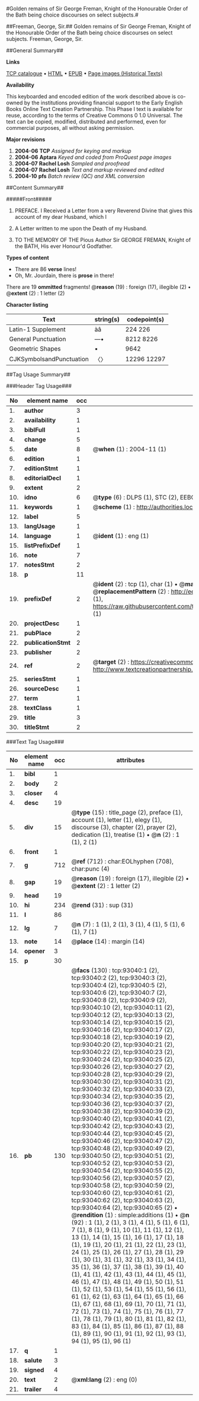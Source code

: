 #Golden remains of Sir George Freman, Knight of the Honourable Order of the Bath being choice discourses on select subjects.#

##Freeman, George, Sir.##
Golden remains of Sir George Freman, Knight of the Honourable Order of the Bath being choice discourses on select subjects.
Freeman, George, Sir.

##General Summary##

**Links**

[TCP catalogue](http://www.ota.ox.ac.uk/tcp/)  • 
[HTML](http://tei.it.ox.ac.uk/tcp/Texts-HTML/free/A70/A70079.html)  • 
[EPUB](http://tei.it.ox.ac.uk/tcp/Texts-EPUB/free/A70/A70079.epub) • 
[Page images (Historical Texts)](https://data.historicaltexts.jisc.ac.uk/view?pubId=eebo-12738231e&pageId=eebo-12738231e-93040-1)

**Availability**

This keyboarded and encoded edition of the
	       work described above is co-owned by the institutions
	       providing financial support to the Early English Books
	       Online Text Creation Partnership. This Phase I text is
	       available for reuse, according to the terms of Creative
	       Commons 0 1.0 Universal. The text can be copied,
	       modified, distributed and performed, even for
	       commercial purposes, all without asking permission.

**Major revisions**

1. __2004-06__ __TCP__ *Assigned for keying and markup*
1. __2004-06__ __Aptara__ *Keyed and coded from ProQuest page images*
1. __2004-07__ __Rachel Losh__ *Sampled and proofread*
1. __2004-07__ __Rachel Losh__ *Text and markup reviewed and edited*
1. __2004-10__ __pfs__ *Batch review (QC) and XML conversion*

##Content Summary##

#####Front#####

1. PREFACE.
I Received a Letter from a very Reverend
Divine that gives this account
of my dear Husband, which I

1. A Letter written to me upon
the Death of my Husband.

1. TO THE
MEMORY
OF THE
Pious Author
Sir GEORGE FREMAN,
Knight of the BATH,
His ever Honour'd Godfather.

**Types of content**

  * There are 86 **verse** lines!
  * Oh, Mr. Jourdain, there is **prose** in there!

There are 19 **ommitted** fragments! 
 @__reason__ (19) : foreign (17), illegible (2)  •  @__extent__ (2) : 1 letter (2)

**Character listing**


|Text|string(s)|codepoint(s)|
|---|---|---|
|Latin-1 Supplement|àâ|224 226|
|General Punctuation|—•|8212 8226|
|Geometric Shapes|▪|9642|
|CJKSymbolsandPunctuation|〈〉|12296 12297|

##Tag Usage Summary##

###Header Tag Usage###

|No|element name|occ|attributes|
|---|---|---|---|
|1.|__author__|3||
|2.|__availability__|1||
|3.|__biblFull__|1||
|4.|__change__|5||
|5.|__date__|8| @__when__ (1) : 2004-11 (1)|
|6.|__edition__|1||
|7.|__editionStmt__|1||
|8.|__editorialDecl__|1||
|9.|__extent__|2||
|10.|__idno__|6| @__type__ (6) : DLPS (1), STC (2), EEBO-CITATION (1), OCLC (1), VID (1)|
|11.|__keywords__|1| @__scheme__ (1) : http://authorities.loc.gov/ (1)|
|12.|__label__|5||
|13.|__langUsage__|1||
|14.|__language__|1| @__ident__ (1) : eng (1)|
|15.|__listPrefixDef__|1||
|16.|__note__|7||
|17.|__notesStmt__|2||
|18.|__p__|11||
|19.|__prefixDef__|2| @__ident__ (2) : tcp (1), char (1)  •  @__matchPattern__ (2) : ([0-9\-]+):([0-9IVX]+) (1), (.+) (1)  •  @__replacementPattern__ (2) : http://eebo.chadwyck.com/downloadtiff?vid=$1&page=$2 (1), https://raw.githubusercontent.com/textcreationpartnership/Texts/master/tcpchars.xml#$1 (1)|
|20.|__projectDesc__|1||
|21.|__pubPlace__|2||
|22.|__publicationStmt__|2||
|23.|__publisher__|2||
|24.|__ref__|2| @__target__ (2) : https://creativecommons.org/publicdomain/zero/1.0/ (1), http://www.textcreationpartnership.org/docs/. (1)|
|25.|__seriesStmt__|1||
|26.|__sourceDesc__|1||
|27.|__term__|1||
|28.|__textClass__|1||
|29.|__title__|3||
|30.|__titleStmt__|2||


###Text Tag Usage###

|No|element name|occ|attributes|
|---|---|---|---|
|1.|__bibl__|1||
|2.|__body__|2||
|3.|__closer__|4||
|4.|__desc__|19||
|5.|__div__|15| @__type__ (15) : title_page (2), preface (1), account (1), letter (1), elegy (1), discourse (3), chapter (2), prayer (2), dedication (1), treatise (1)  •  @__n__ (2) : 1 (1), 2 (1)|
|6.|__front__|1||
|7.|__g__|712| @__ref__ (712) : char:EOLhyphen (708), char:punc (4)|
|8.|__gap__|19| @__reason__ (19) : foreign (17), illegible (2)  •  @__extent__ (2) : 1 letter (2)|
|9.|__head__|19||
|10.|__hi__|234| @__rend__ (31) : sup (31)|
|11.|__l__|86||
|12.|__lg__|7| @__n__ (7) : 1 (1), 2 (1), 3 (1), 4 (1), 5 (1), 6 (1), 7 (1)|
|13.|__note__|14| @__place__ (14) : margin (14)|
|14.|__opener__|3||
|15.|__p__|30||
|16.|__pb__|130| @__facs__ (130) : tcp:93040:1 (2), tcp:93040:2 (2), tcp:93040:3 (2), tcp:93040:4 (2), tcp:93040:5 (2), tcp:93040:6 (2), tcp:93040:7 (2), tcp:93040:8 (2), tcp:93040:9 (2), tcp:93040:10 (2), tcp:93040:11 (2), tcp:93040:12 (2), tcp:93040:13 (2), tcp:93040:14 (2), tcp:93040:15 (2), tcp:93040:16 (2), tcp:93040:17 (2), tcp:93040:18 (2), tcp:93040:19 (2), tcp:93040:20 (2), tcp:93040:21 (2), tcp:93040:22 (2), tcp:93040:23 (2), tcp:93040:24 (2), tcp:93040:25 (2), tcp:93040:26 (2), tcp:93040:27 (2), tcp:93040:28 (2), tcp:93040:29 (2), tcp:93040:30 (2), tcp:93040:31 (2), tcp:93040:32 (2), tcp:93040:33 (2), tcp:93040:34 (2), tcp:93040:35 (2), tcp:93040:36 (2), tcp:93040:37 (2), tcp:93040:38 (2), tcp:93040:39 (2), tcp:93040:40 (2), tcp:93040:41 (2), tcp:93040:42 (2), tcp:93040:43 (2), tcp:93040:44 (2), tcp:93040:45 (2), tcp:93040:46 (2), tcp:93040:47 (2), tcp:93040:48 (2), tcp:93040:49 (2), tcp:93040:50 (2), tcp:93040:51 (2), tcp:93040:52 (2), tcp:93040:53 (2), tcp:93040:54 (2), tcp:93040:55 (2), tcp:93040:56 (2), tcp:93040:57 (2), tcp:93040:58 (2), tcp:93040:59 (2), tcp:93040:60 (2), tcp:93040:61 (2), tcp:93040:62 (2), tcp:93040:63 (2), tcp:93040:64 (2), tcp:93040:65 (2)  •  @__rendition__ (1) : simple:additions (1)  •  @__n__ (92) : 1 (1), 2 (1), 3 (1), 4 (1), 5 (1), 6 (1), 7 (1), 8 (1), 9 (1), 10 (1), 11 (1), 12 (1), 13 (1), 14 (1), 15 (1), 16 (1), 17 (1), 18 (1), 19 (1), 20 (1), 21 (1), 22 (1), 23 (1), 24 (1), 25 (1), 26 (1), 27 (1), 28 (1), 29 (1), 30 (1), 31 (1), 32 (1), 33 (1), 34 (1), 35 (1), 36 (1), 37 (1), 38 (1), 39 (1), 40 (1), 41 (1), 42 (1), 43 (1), 44 (1), 45 (1), 46 (1), 47 (1), 48 (1), 49 (1), 50 (1), 51 (1), 52 (1), 53 (1), 54 (1), 55 (1), 56 (1), 61 (1), 62 (1), 63 (1), 64 (1), 65 (1), 66 (1), 67 (1), 68 (1), 69 (1), 70 (1), 71 (1), 72 (1), 73 (1), 74 (1), 75 (1), 76 (1), 77 (1), 78 (1), 79 (1), 80 (1), 81 (1), 82 (1), 83 (1), 84 (1), 85 (1), 86 (1), 87 (1), 88 (1), 89 (1), 90 (1), 91 (1), 92 (1), 93 (1), 94 (1), 95 (1), 96 (1)|
|17.|__q__|1||
|18.|__salute__|3||
|19.|__signed__|4||
|20.|__text__|2| @__xml:lang__ (2) : eng (0)|
|21.|__trailer__|4||
